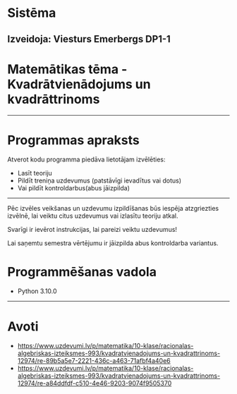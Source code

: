 # Sistēma 
Izveidoja: Viesturs Emerbergs DP1-1
---
# Matemātikas tēma - Kvadrātvienādojums un kvadrāttrinoms
---
# Programmas apraksts
Atverot kodu programma piedāva lietotājam izvēlēties:
* Lasīt teoriju
* Pildīt treniņa uzdevumus (patstāvīgi ievadītus vai dotus)
* Vai pildīt kontroldarbus(abus jāizpilda)
---
Pēc izvēles veikšanas un uzdevumu izpildīšanas būs iespēja atzgriezties izvēlnē, lai veiktu citus uzdevumus vai izlasītu teoriju atkal.

Svarīgi ir ievērot instrukcijas, lai pareizi veiktu uzdevumus!

Lai saņemtu semestra vērtējumu ir jāizpilda abus kontroldarba variantus.

# Programmēšanas vadola
* Python 3.10.0
---
# Avoti 
* https://www.uzdevumi.lv/p/matematika/10-klase/racionalas-algebriskas-izteiksmes-993/kvadratvienadojums-un-kvadrattrinoms-12974/re-89b5a5e7-2221-436c-a463-71afbf4a40e6
* https://www.uzdevumi.lv/p/matematika/10-klase/racionalas-algebriskas-izteiksmes-993/kvadratvienadojums-un-kvadrattrinoms-12974/re-a84ddfdf-c510-4e46-9203-9074f9505370
